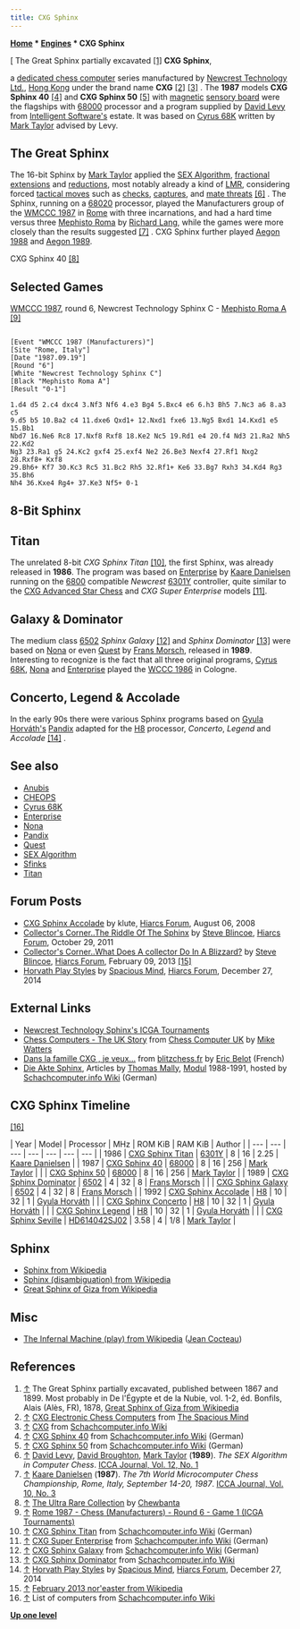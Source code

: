 ```yaml
---
title: CXG Sphinx
---
```

**[Home](Home "Home") * [Engines](Engines "Engines") * CXG Sphinx**

\[ The Great Sphinx partially excavated <a id="cite-note-1" href="#cite-ref-1">[1]</a>
**CXG Sphinx**,

a [dedicated chess computer](Dedicated_Chess_Computers "Dedicated Chess Computers") series manufactured by [Newcrest Technology Ltd.](Newcrest_Technology "Newcrest Technology"), [Hong Kong](https://en.wikipedia.org/wiki/Hong_Kong) under the brand name **CXG** <a id="cite-note-2" href="#cite-ref-2">[2]</a> <a id="cite-note-3" href="#cite-ref-3">[3]</a> . The **1987** models **CXG Sphinx 40** <a id="cite-note-4" href="#cite-ref-4">[4]</a> and **CXG Sphinx 50** <a id="cite-note-5" href="#cite-ref-5">[5]</a> with [magnetic](https://en.wikipedia.org/wiki/Magnetism) [sensory board](Sensory_Board "Sensory Board") were the flagships with [68000](68000 "68000") processor and a program supplied by [David Levy](David_Levy "David Levy") from [Intelligent Software's](Intelligent_Software "Intelligent Software") estate. It was based on [Cyrus 68K](Cyrus_68K "Cyrus 68K") written by [Mark Taylor](Mark_Taylor "Mark Taylor") advised by Levy.

## The Great Sphinx

The 16-bit Sphinx by [Mark Taylor](Mark_Taylor "Mark Taylor") applied the [SEX Algorithm](SEX_Algorithm "SEX Algorithm"), [fractional extensions](Extensions#FractionalExtensions "Extensions") and [reductions](Reductions "Reductions"), most notably already a kind of [LMR](Late_Move_Reductions "Late Move Reductions"), considering forced [tactical moves](Tactical_Moves "Tactical Moves") such as [checks](Check "Check"), [captures](Captures "Captures"), and [mate threats](Checkmate "Checkmate") <a id="cite-note-6" href="#cite-ref-6">[6]</a> . The Sphinx, running on a [68020](68020 "68020") processor, played the Manufacturers group of the [WMCCC 1987](WMCCC_1987 "WMCCC 1987") in [Rome](https://en.wikipedia.org/wiki/Rome) with three incarnations, and had a hard time versus three [Mephisto Roma](Mephisto_Roma "Mephisto Roma") by [Richard Lang](Richard_Lang "Richard Lang"), while the games were more closely than the results suggested <a id="cite-note-7" href="#cite-ref-7">[7]</a> . CXG Sphinx further played [Aegon 1988](Aegon_1988 "Aegon 1988") and [Aegon 1989](Aegon_1989 "Aegon 1989").

[](http://www.flickr.com/photos/10261668@N05/859079238/in/set-72157600923814103)
CXG Sphinx 40 <a id="cite-note-8" href="#cite-ref-8">[8]</a>

## Selected Games

[WMCCC 1987](WMCCC_1987 "WMCCC 1987"), round 6, Newcrest Technology Sphinx C - [Mephisto Roma A](Mephisto "Mephisto") <a id="cite-note-9" href="#cite-ref-9">[9]</a>

```

[Event "WMCCC 1987 (Manufacturers)"]
[Site "Rome, Italy"]
[Date "1987.09.19"]
[Round "6"]
[White "Newcrest Technology Sphinx C"]
[Black "Mephisto Roma A"]
[Result "0-1"]

1.d4 d5 2.c4 dxc4 3.Nf3 Nf6 4.e3 Bg4 5.Bxc4 e6 6.h3 Bh5 7.Nc3 a6 8.a3 c5
9.d5 b5 10.Ba2 c4 11.dxe6 Qxd1+ 12.Nxd1 fxe6 13.Ng5 Bxd1 14.Kxd1 e5 15.Bb1
Nbd7 16.Ne6 Rc8 17.Nxf8 Rxf8 18.Ke2 Nc5 19.Rd1 e4 20.f4 Nd3 21.Ra2 Nh5 22.Kd2
Ng3 23.Ra1 g5 24.Kc2 gxf4 25.exf4 Ne2 26.Be3 Nexf4 27.Rf1 Nxg2 28.Rxf8+ Kxf8
29.Bh6+ Kf7 30.Kc3 Rc5 31.Bc2 Rh5 32.Rf1+ Ke6 33.Bg7 Rxh3 34.Kd4 Rg3 35.Bh6
Nh4 36.Kxe4 Rg4+ 37.Ke3 Nf5+ 0-1

```

## 8-Bit Sphinx

## Titan

The unrelated 8-bit *CXG Sphinx Titan* <a id="cite-note-10" href="#cite-ref-10">[10]</a>, the first Sphinx, was already released in **1986**. The program was based on [Enterprise](Enterprise "Enterprise") by [Kaare Danielsen](Kaare_Danielsen "Kaare Danielsen") running on the [6800](6800 "6800") compatible *Newcrest* [6301Y](6800#6301 "6800") controller, quite similar to the [CXG Advanced Star Chess](CXG_Star_Chess#Advanced "CXG Star Chess") and *CXG Super Enterprise* models <a id="cite-note-11" href="#cite-ref-11">[11]</a>.

## Galaxy & Dominator

The medium class [6502](6502 "6502") *Sphinx Galaxy* <a id="cite-note-12" href="#cite-ref-12">[12]</a> and *Sphinx Dominator* <a id="cite-note-13" href="#cite-ref-13">[13]</a> were based on [Nona](Nona "Nona") or even [Quest](Quest "Quest") by [Frans Morsch](Frans_Morsch "Frans Morsch"), released in **1989**. Interesting to recognize is the fact that all three original programs, [Cyrus 68K](Cyrus_68K "Cyrus 68K"), [Nona](Nona "Nona") and [Enterprise](Enterprise "Enterprise") played the [WCCC 1986](WCCC_1986 "WCCC 1986") in Cologne.

## Concerto, Legend & Accolade

In the early 90s there were various Sphinx programs based on [Gyula Horváth's](Gyula_Horv%C3%A1th "Gyula Horváth") [Pandix](Pandix "Pandix") adapted for the [H8](H8 "H8") processor, *Concerto*, *Legend* and *Accolade* <a id="cite-note-14" href="#cite-ref-14">[14]</a> .

## See also

- [Anubis](Anubis "Anubis")
- [CHEOPS](CHEOPS "CHEOPS")
- [Cyrus 68K](Cyrus_68K "Cyrus 68K")
- [Enterprise](Enterprise "Enterprise")
- [Nona](Nona "Nona")
- [Pandix](Pandix "Pandix")
- [Quest](Quest "Quest")
- [SEX Algorithm](SEX_Algorithm "SEX Algorithm")
- [Sfinks](Sfinks "Sfinks")
- [Titan](Titan "Titan")

## Forum Posts

- [CXG Sphinx Accolade](http://hiarcs.net/forums/viewtopic.php?t=1593) by klute, [Hiarcs Forum](Computer_Chess_Forums "Computer Chess Forums"), August 06, 2008
- [Collector's Corner..The Riddle Of The Sphinx](http://hiarcs.net/forums/viewtopic.php?t=4493) by [Steve Blincoe](Steve_Blincoe "Steve Blincoe"), [Hiarcs Forum](Computer_Chess_Forums "Computer Chess Forums"), October 29, 2011
- [Collector's Corner..What Does A collector Do In A Blizzard?](http://hiarcs.net/forums/viewtopic.php?t=5564) by [Steve Blincoe](Steve_Blincoe "Steve Blincoe"), [Hiarcs Forum](Computer_Chess_Forums "Computer Chess Forums"), February 09, 2013 <a id="cite-note-15" href="#cite-ref-15">[15]</a>
- [Horvath Play Styles](http://www.hiarcs.net/forums/viewtopic.php?t=6967) by [Spacious Mind](The_Spacious_Mind "The Spacious Mind"), [Hiarcs Forum](Computer_Chess_Forums "Computer Chess Forums"), December 27, 2014

## External Links

- [Newcrest Technology Sphinx's ICGA Tournaments](https://www.game-ai-forum.org/icga-tournaments/program.php?id=503)
- [Chess Computers - The UK Story](http://www.chesscomputeruk.com/html/chess_computers_-_the_uk_story.html) from [Chess Computer UK](http://www.chesscomputeruk.com/index.html) by [Mike Watters](Mike_Watters "Mike Watters")
- [Dans la famille CXG , je veux...](http://www.blitzchess.fr/fr/jeuxdes7familles/cxg/) from [blitzchess.fr](http://www.blitzchess.fr) by [Eric Belot](index.php?title=Eric_Belot&action=edit&redlink=1 "Eric Belot (page does not exist)") (French)
- [Die Akte Sphinx](http://www.schach-computer.info/wiki/index.php/CXG_Sphinx_Dominator#Die_Akte_Sphinx), Articles by [Thomas Mally](Thomas_Mally "Thomas Mally"), [Modul](Modul "Modul") 1988-1991, hosted by [Schachcomputer.info Wiki](http://www.schach-computer.info/wiki/index.php/Hauptseite_En) (German)

## CXG Sphinx Timeline

<a id="cite-note-16" href="#cite-ref-16">[16]</a>

|  Year
|  Model
|  Processor
|  MHz
|  ROM KiB
|  RAM KiB
|  Author
|
| --- | --- | --- | --- | --- | --- | --- |
|  1986
| [CXG Sphinx Titan](http://www.schach-computer.info/wiki/index.php/CXG_Sphinx_Titan) | [6301Y](6800#6301 "6800") |  8
|  16
|  2.25
| [Kaare Danielsen](Kaare_Danielsen "Kaare Danielsen") |
|  1987
| [CXG Sphinx 40](http://www.schach-computer.info/wiki/index.php/CXG_Sphinx_40) | [68000](68000 "68000") |  8
|  16
|  256
| [Mark Taylor](Mark_Taylor "Mark Taylor") |
|  | [CXG Sphinx 50](http://www.schach-computer.info/wiki/index.php/CXG_Sphinx_50) | [68000](68000 "68000") |  8
|  16
|  256
| [Mark Taylor](Mark_Taylor "Mark Taylor") |
|  1989
| [CXG Sphinx Dominator](http://www.schach-computer.info/wiki/index.php/CXG_Sphinx_Dominator) | [6502](6502 "6502") |  4
|  32
|  8
| [Frans Morsch](Frans_Morsch "Frans Morsch") |
|  | [CXG Sphinx Galaxy](http://www.schach-computer.info/wiki/index.php/CXG_Sphinx_Galaxy) | [6502](6502 "6502") |  4
|  32
|  8
| [Frans Morsch](Frans_Morsch "Frans Morsch") |
|  1992
| [CXG Sphinx Accolade](http://www.schach-computer.info/wiki/index.php/CXG_Sphinx_Accolade) | [H8](H8 "H8") |  10
|  32
|  1
| [Gyula Horváth](Gyula_Horv%C3%A1th "Gyula Horváth") |
|  | [CXG Sphinx Concerto](http://www.schach-computer.info/wiki/index.php/CXG_Sphinx_Concerto) | [H8](H8 "H8") |  10
|  32
|  1
| [Gyula Horváth](Gyula_Horv%C3%A1th "Gyula Horváth") |
|  | [CXG Sphinx Legend](http://www.schach-computer.info/wiki/index.php/CXG_Sphinx_Legend) | [H8](H8 "H8") |  10
|  32
|  1
| [Gyula Horváth](Gyula_Horv%C3%A1th "Gyula Horváth") |
|  | [CXG Sphinx Seville](http://www.schach-computer.info/wiki/index.php/CXG_Sphinx_Seville) | [HD614042SJ02](http://www.schach-computer.info/wiki/index.php/HD614042SJ02) |  3.58
|  4
|  1/8
| [Mark Taylor](Mark_Taylor "Mark Taylor") |

## Sphinx

- [Sphinx from Wikipedia](https://en.wikipedia.org/wiki/Sphinx)
- [Sphinx (disambiguation) from Wikipedia](https://en.wikipedia.org/wiki/Sphinx_%28disambiguation%29)
- [Great Sphinx of Giza from Wikipedia](https://en.wikipedia.org/wiki/Great_Sphinx_of_Giza)

## Misc

- [The Infernal Machine (play) from Wikipedia](https://en.wikipedia.org/wiki/The_Infernal_Machine_%28play%29) ([Jean Cocteau](https://en.wikipedia.org/wiki/Jean_Cocteau))

## References

1. <a id="cite-ref-1" href="#cite-note-1">↑</a> The Great Sphinx partially excavated, published between 1867 and 1899. Most probably in De l'Égypte et de la Nubie, vol. 1-2, éd. Bonfils, Alais (Alès, FR), 1878, [Great Sphinx of Giza from Wikipedia](https://en.wikipedia.org/wiki/Great_Sphinx_of_Giza)
1. <a id="cite-ref-2" href="#cite-note-2">↑</a> [CXG Electronic Chess Computers](http://www.spacious-mind.com/html/cxg.html) from [The Spacious Mind](The_Spacious_Mind "The Spacious Mind")
1. <a id="cite-ref-3" href="#cite-note-3">↑</a> [CXG](http://www.schach-computer.info/wiki/index.php/CXG) from [Schachcomputer.info Wiki](http://www.schach-computer.info/wiki/index.php/Hauptseite_En)
1. <a id="cite-ref-4" href="#cite-note-4">↑</a> [CXG Sphinx 40](http://www.schach-computer.info/wiki/index.php/CXG_Sphinx_40) from [Schachcomputer.info Wiki](http://www.schach-computer.info/wiki/index.php/Hauptseite_En) (German)
1. <a id="cite-ref-5" href="#cite-note-5">↑</a> [CXG Sphinx 50](http://www.schach-computer.info/wiki/index.php/CXG_Sphinx_50) from [Schachcomputer.info Wiki](http://www.schach-computer.info/wiki/index.php/Hauptseite_En) (German)
1. <a id="cite-ref-6" href="#cite-note-6">↑</a> [David Levy](David_Levy "David Levy"), [David Broughton](David_Broughton "David Broughton"), [Mark Taylor](Mark_Taylor "Mark Taylor") (**1989**). *The SEX Algorithm in Computer Chess*. [ICCA Journal, Vol. 12, No. 1](ICGA_Journal#12_1 "ICGA Journal")
1. <a id="cite-ref-7" href="#cite-note-7">↑</a> [Kaare Danielsen](Kaare_Danielsen "Kaare Danielsen") (**1987**). *The 7th World Microcomputer Chess Championship, Rome, Italy, September 14-20, 1987*. [ICCA Journal, Vol. 10, No. 3](ICGA_Journal#10_3 "ICGA Journal")
1. <a id="cite-ref-8" href="#cite-note-8">↑</a> [The Ultra Rare Collection](http://www.flickr.com/photos/10261668@N05/sets/72157600923814103/detail/) by [Chewbanta](Steve_Blincoe "Steve Blincoe")
1. <a id="cite-ref-9" href="#cite-note-9">↑</a> [Rome 1987 - Chess (Manufacturers) - Round 6 - Game 1 (ICGA Tournaments)](https://www.game-ai-forum.org/icga-tournaments/round.php?tournament=161&round=6&id=1)
1. <a id="cite-ref-10" href="#cite-note-10">↑</a> [CXG Sphinx Titan](http://www.schach-computer.info/wiki/index.php/CXG_Sphinx_Titan) from [Schachcomputer.info Wiki](http://www.schach-computer.info/wiki/index.php/Hauptseite_En) (German)
1. <a id="cite-ref-11" href="#cite-note-11">↑</a> [CXG Super Enterprise](http://www.schach-computer.info/wiki/index.php/CXG_Super_Enterprise) from [Schachcomputer.info Wiki](http://www.schach-computer.info/wiki/index.php/Hauptseite_En) (German)
1. <a id="cite-ref-12" href="#cite-note-12">↑</a> [CXG Sphinx Galaxy](http://www.schach-computer.info/wiki/index.php/CXG_Sphinx_Galaxy) from [Schachcomputer.info Wiki](http://www.schach-computer.info/wiki/index.php/Hauptseite_En) (German)
1. <a id="cite-ref-13" href="#cite-note-13">↑</a> [CXG Sphinx Dominator](http://www.schach-computer.info/wiki/index.php/CXG_Sphinx_Dominator) from [Schachcomputer.info Wiki](http://www.schach-computer.info/wiki/index.php/Hauptseite_En)
1. <a id="cite-ref-14" href="#cite-note-14">↑</a> [Horvath Play Styles](http://www.hiarcs.net/forums/viewtopic.php?t=6967) by [Spacious Mind](The_Spacious_Mind "The Spacious Mind"), [Hiarcs Forum](Computer_Chess_Forums "Computer Chess Forums"), December 27, 2014
1. <a id="cite-ref-15" href="#cite-note-15">↑</a> [February 2013 nor'easter from Wikipedia](https://en.wikipedia.org/wiki/February_2013_nor%27easter)
1. <a id="cite-ref-16" href="#cite-note-16">↑</a> List of computers from [Schachcomputer.info Wiki](http://www.schach-computer.info/wiki/index.php/Hauptseite_En)

**[Up one level](Engines "Engines")**

